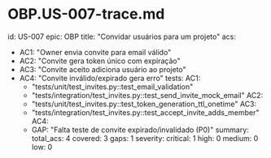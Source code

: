 # OBP.US-007-trace.md
id: US-007
epic: OBP
title: "Convidar usuários para um projeto"
acs:
  - AC1: "Owner envia convite para email válido"
  - AC2: "Convite gera token único com expiração"
  - AC3: "Convite aceito adiciona usuário ao projeto"
  - AC4: "Convite inválido/expirado gera erro"
tests:
  AC1:
    - "tests/unit/test_invites.py::test_email_validation"
    - "tests/integration/test_invites.py::test_send_invite_mock_email"
  AC2:
    - "tests/unit/test_invites.py::test_token_generation_ttl_onetime"
  AC3:
    - "tests/integration/test_invites.py::test_accept_invite_adds_member"
  AC4:
    - GAP: "Falta teste de convite expirado/invalidado (P0)"
summary:
  total_acs: 4
  covered: 3
  gaps: 1
  severity:
    critical: 1
    high: 0
    medium: 0
    low: 0
